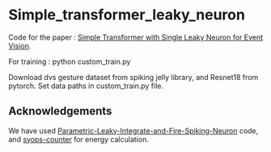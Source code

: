 # Simple_transformer_leaky_neuron

Code for the paper : [Simple Transformer with Single Leaky Neuron for Event Vision]().


For training : python custom_train.py

Download dvs gesture dataset from spiking jelly library, and Resnet18 from pytorch.
Set data paths in custom_train.py file.


## Acknowledgements

We have used [Parametric-Leaky-Integrate-and-Fire-Spiking-Neuron](https://github.com/fangwei123456/Parametric-Leaky-Integrate-and-Fire-Spiking-Neuron/) code, and [syops-counter](https://github.com/iCGY96/syops-counter) for energy calculation.
